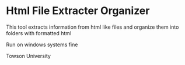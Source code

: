 Html File Extracter Organizer
===============
This tool extracts information from html like files and organize them into folders with formatted html

Run on windows systems fine

Towson University
